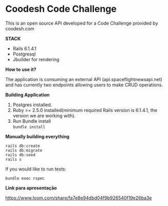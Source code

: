 # Coodesh Code Challenge

This is an open source API developed for a Code Challenge provided by coodesh.com

**STACK**

- Rails 6.1.4.1
- Postgresql
- Jbuilder for rendering

**How to use it?**

The application is consuming an external API (api.spaceflightnewsapi.net) and has currently two endpoints allowing users to make CRUD operations.

**Building Application**

1. Postgres installed.
2. Ruby >= 2.5.0 installed(minimum required Rails version is 6.1.4.1, the version we are working with).
3. Run Bundle install <br/>
 ```bundle install```

 **Manually building everything**

```rails db:create```<br/>
```rails db:migrate```<br/>
```rails db:seed```<br/>
```rails s```<br/>

If you would like to run tests:

```bundle exec rspec```

**Link para apresentação**

https://www.loom.com/share/fa7e8e94dbd04f9b926540f19e26ba3e





